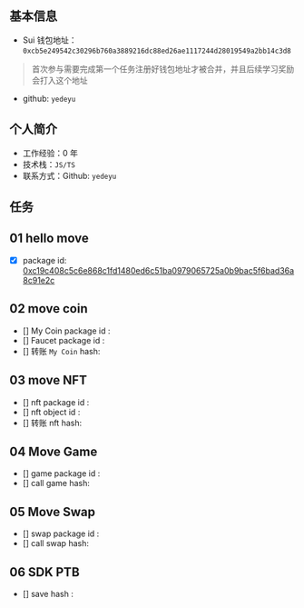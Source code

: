 ## 基本信息
- Sui 钱包地址：`0xcb5e249542c30296b760a3889216dc88ed26ae1117244d28019549a2bb14c3d8`
> 首次参与需要完成第一个任务注册好钱包地址才被合并，并且后续学习奖励会打入这个地址
- github: `yedeyu`

## 个人简介
- 工作经验：0 年
- 技术栈：`JS/TS`
- 联系方式：Github: `yedeyu` 

## 任务

##   01 hello move  
- [x] package id: [0xc19c408c5c6e868c1fd1480ed6c51ba0979065725a0b9bac5f6bad36a8c91e2c](https://testnet.suivision.xyz/package/0xc19c408c5c6e868c1fd1480ed6c51ba0979065725a0b9bac5f6bad36a8c91e2c?tab=Code) 

##   02 move coin
- [] My Coin package id : 
- [] Faucet package id : 
- [] 转账 `My Coin` hash:

##   03 move NFT
- [] nft package id :
- [] nft object id : 
- [] 转账 nft  hash:

##   04 Move Game
- [] game package id :
- [] call game hash:

##   05 Move Swap
- [] swap package id :
- [] call swap hash:

##   06 SDK PTB
- [] save hash :
